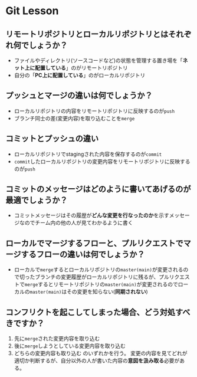 # Git Lesson

## リモートリポジトリとローカルリポジトリとはそれぞれ何でしょうか？
- ファイルやディレクトリ(ソースコードなど)の状態を管理する置き場を「**ネット上に配置している**」のがリモートリポジトリ
- 自分の「**PC上に配置している**」のがローカルリポジトリ

## プッシュとマージの違いは何でしょうか？

- ローカルリポジトリの内容をリモートリポジトリに反映するのが`push`
- ブランチ同士の差(変更内容)を取り込むことを`merge`

## コミットとプッシュの違い

- ローカルリポジトリでstagingされた内容を保存するのが`commit`
- `commit`したローカルリポジトリの変更内容をリモートリポジトリに反映するのが`push`

## コミットのメッセージはどのように書いてあげるのが最適でしょうか？

- コミットメッセージはその履歴が**どんな変更を行なったのか**を示すメッセージなのでチーム内の他の人が見てわかるように書く

## ローカルでマージするフローと、プルリクエストでマージするフローの違いは何でしょうか？

- ローカルで`merge`するとローカルリポジトリの`master(main)`が変更されるので切ったブランチの変更履歴がローカルリポジトリに残るが、プルリクエストで`merge`するとリモートリポジトリの`master(main)`が変更されるのでローカルの`master(main)`はその変更を知らない(**同期されない**)

## コンフリクトを起こしてしまった場合、どう対処すべきですか？

1. 先に`merge`された変更内容を取り込む
1. 後に`merge`しようとしている変更内容を取り込む
1. どちらの変更内容も取り込む
のいずれかを行う。
変更の内容を見てどれが適切か判断するが、自分以外の人が書いた内容の**意図を汲み取る**必要がある。